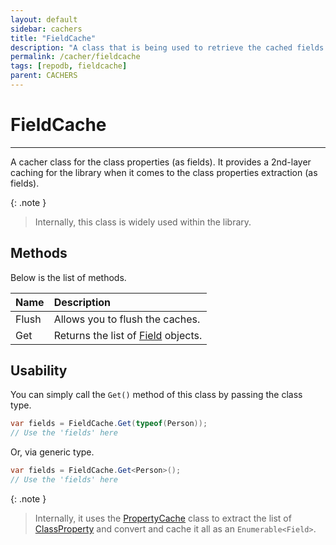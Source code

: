 ```yaml
---
layout: default
sidebar: cachers
title: "FieldCache"
description: "A class that is being used to retrieve the cached fields or properties of the class or data entity."
permalink: /cacher/fieldcache
tags: [repodb, fieldcache]
parent: CACHERS
---
```


# FieldCache

---

A cacher class for the class properties (as fields). It provides a 2nd-layer caching for the library when it comes to the class properties extraction (as fields).

{: .note }
> Internally, this class is widely used within the library.

## Methods

Below is the list of methods.

| Name | Description |
|:-----|:------------|
| Flush | Allows you to flush the caches. |
| Get | Returns the list of [Field](/class/field) objects. |

## Usability

You can simply call the `Get()` method of this class by passing the class type.

```csharp
var fields = FieldCache.Get(typeof(Person));
// Use the 'fields' here
```

Or, via generic type.

```csharp
var fields = FieldCache.Get<Person>();
// Use the 'fields' here
```

{: .note }
> Internally, it uses the [PropertyCache](/cacher/propertycache) class to extract the list of [ClassProperty](/class/classproperty) and convert and cache it all as an `Enumerable<Field>`.